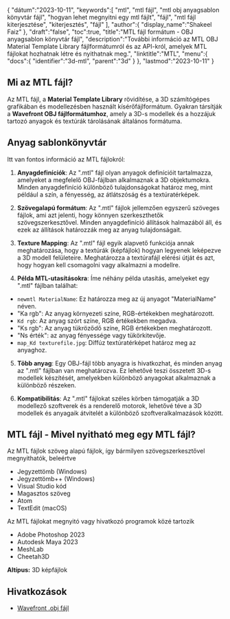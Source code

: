 {
"dátum":"2023-10-11",
   "keywords":[
"mtl",
"mtl fájl",
"mtl obj anyagsablon könyvtár fájl",
"hogyan lehet megnyitni egy mtl fájlt",
"fájl",
"mtl fájl kiterjesztése",
"kiterjesztés",
"fájl"
],
   "author":{
"display_name":"Shakeel Faiz"
},
"draft":"false",
"toc":true,
"title":"MTL fájl formátum - OBJ anyagsablon könyvtár fájl",
   "description":"További információ az MTL OBJ Material Template Library fájlformátumról és az API-król, amelyek MTL fájlokat hozhatnak létre és nyithatnak meg.",
   "linktitle":"MTL",
   "menu":{
      "docs":{
         "identifier":"3d-mtl",
         "parent":"3d"
}
},
"lastmod":"2023-10-11"
}

## Mi az MTL fájl?

Az MTL fájl, a **Material Template Library** rövidítése, a 3D számítógépes grafikában és modellezésben használt kísérőfájlformátum. Gyakran társítják a **Wavefront OBJ fájlformátumhoz**, amely a 3D-s modellek és a hozzájuk tartozó anyagok és textúrák tárolásának általános formátuma.

## Anyag sablonkönyvtár

Itt van fontos információ az MTL fájlokról:

1. **Anyagdefiníciók**: Az ".mtl" fájl olyan anyagok definícióit tartalmazza, amelyeket a megfelelő OBJ-fájlban alkalmaznak a 3D objektumokra. Minden anyagdefiníció különböző tulajdonságokat határoz meg, mint például a szín, a fényesség, az átlátszóság és a textúratérképek.
    





2. **Szövegalapú formátum**: Az ".mtl" fájlok jellemzően egyszerű szöveges fájlok, ami azt jelenti, hogy könnyen szerkeszthetők szövegszerkesztővel. Minden anyagdefiníció állítások halmazából áll, és ezek az állítások határozzák meg az anyag tulajdonságait.
    





3. **Texture Mapping**: Az ".mtl" fájl egyik alapvető funkciója annak meghatározása, hogy a textúrák (képfájlok) hogyan legyenek leképezve a 3D modell felületeire. Meghatározza a textúrafájl elérési útját és azt, hogy hogyan kell csomagolni vagy alkalmazni a modellre.
    





4. **Példa MTL-utasításokra**: Íme néhány példa utasítás, amelyeket egy ".mtl" fájlban találhat:
    





- `newmtl MaterialName`: Ez határozza meg az új anyagot "MaterialName" néven.
- "Ka rgb": Az anyag környezeti színe, RGB-értékekben meghatározott.
- `Kd rgb`: Az anyag szórt színe, RGB értékekben megadva.
- "Ks rgb": Az anyag tükröződő színe, RGB értékekben meghatározott.
- "Ns érték": az anyag fényessége vagy tükörkitevője.
- `map_Kd texturefile.jpg`: Diffúz textúratérképet határoz meg az anyaghoz.
5. **Több anyag**: Egy OBJ-fájl több anyagra is hivatkozhat, és minden anyag az ".mtl" fájlban van meghatározva. Ez lehetővé teszi összetett 3D-s modellek készítését, amelyekben különböző anyagokat alkalmaznak a különböző részeken.
    





6. **Kompatibilitás**: Az ".mtl" fájlokat széles körben támogatják a 3D modellező szoftverek és a renderelő motorok, lehetővé téve a 3D modellek és anyagaik átvitelét a különböző szoftveralkalmazások között.

## MTL fájl - Mivel nyitható meg egy MTL fájl?

Az MTL fájlok szöveg alapú fájlok, így bármilyen szövegszerkesztővel megnyithatók, beleértve

- Jegyzettömb (Windows)
- Jegyzettömb++ (Windows)
- Visual Studio kód
- Magasztos szöveg
- Atom
- TextEdit (macOS)

Az MTL fájlokat megnyitó vagy hivatkozó programok közé tartozik

- Adobe Photoshop 2023
- Autodesk Maya 2023
- MeshLab
- Cheetah3D

**Altípus:** 3D képfájlok

## Hivatkozások
* [Wavefront .obj fájl](https://en.wikipedia.org/wiki/Wavefront_.obj_file)


